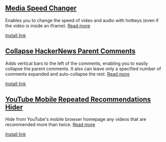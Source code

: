 ## [Media Speed Changer](https://github.com/hjk789/Creations/tree/master/Userscripts/Media-Speed-Changer)

Enables you to change the speed of video and audio with hotkeys (even if the video is inside an iframe). [Read more](https://github.com/hjk789/Creations/tree/master/JavaScript/Userscripts/Media-Speed-Changer)

[Install link](https://greasyfork.org/scripts/409500-media-speed-changer/code/Media%20Speed%20Changer.user.js)

## [Collapse HackerNews Parent Comments](https://github.com/hjk789/Creations/tree/master/JavaScript/Userscripts/Collapse-HackerNews-Parent-Comments)

Adds vertical bars to the left of the comments, enabling you to easily collapse the parent comments. It also can leave only a specified number of comments expanded and auto-collapse the rest. [Read more](https://github.com/hjk789/Creations/tree/master/JavaScript/Userscripts/Collapse-HackerNews-Parent-Comments)

[Install link](https://greasyfork.org/scripts/409640-collapse-hackernews-parent-comments/code/Collapse%20HackerNews%20Parent%20Comments.user.js)

## [YouTube Mobile Repeated Recommendations Hider](https://github.com/hjk789/Creations/tree/master/JavaScript/Userscripts/YouTube-Mobile-Repeated-Recommendations-Hider)

Hide from YouTube's mobile browser homepage any videos that are recommended more than twice. [Read more](https://github.com/hjk789/Creations/tree/master/JavaScript/Userscripts/YouTube-Mobile-Repeated-Recommendations-Hider)

[Install link](https://greasyfork.org/en/scripts/419666-youtube-mobile-repeated-recommendations-hider)
